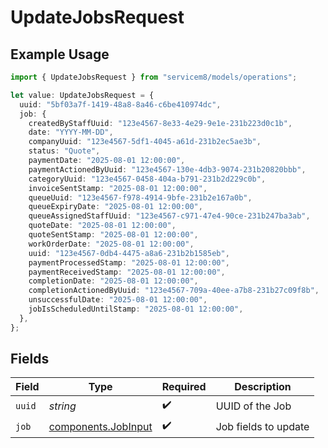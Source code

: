 # UpdateJobsRequest

## Example Usage

```typescript
import { UpdateJobsRequest } from "servicem8/models/operations";

let value: UpdateJobsRequest = {
  uuid: "5bf03a7f-1419-48a8-8a46-c6be410974dc",
  job: {
    createdByStaffUuid: "123e4567-8e33-4e29-9e1e-231b223d0c1b",
    date: "YYYY-MM-DD",
    companyUuid: "123e4567-5df1-4045-a61d-231b2ec5ae3b",
    status: "Quote",
    paymentDate: "2025-08-01 12:00:00",
    paymentActionedByUuid: "123e4567-130e-4db3-9074-231b20820bbb",
    categoryUuid: "123e4567-0458-404a-b791-231b2d229c0b",
    invoiceSentStamp: "2025-08-01 12:00:00",
    queueUuid: "123e4567-f978-4914-9bfe-231b2e167a0b",
    queueExpiryDate: "2025-08-01 12:00:00",
    queueAssignedStaffUuid: "123e4567-c971-47e4-90ce-231b247ba3ab",
    quoteDate: "2025-08-01 12:00:00",
    quoteSentStamp: "2025-08-01 12:00:00",
    workOrderDate: "2025-08-01 12:00:00",
    uuid: "123e4567-0db4-4475-a8a6-231b2b1585eb",
    paymentProcessedStamp: "2025-08-01 12:00:00",
    paymentReceivedStamp: "2025-08-01 12:00:00",
    completionDate: "2025-08-01 12:00:00",
    completionActionedByUuid: "123e4567-709a-40ee-a7b8-231b27c09f8b",
    unsuccessfulDate: "2025-08-01 12:00:00",
    jobIsScheduledUntilStamp: "2025-08-01 12:00:00",
  },
};
```

## Fields

| Field                                                      | Type                                                       | Required                                                   | Description                                                |
| ---------------------------------------------------------- | ---------------------------------------------------------- | ---------------------------------------------------------- | ---------------------------------------------------------- |
| `uuid`                                                     | *string*                                                   | :heavy_check_mark:                                         | UUID of the Job                                            |
| `job`                                                      | [components.JobInput](../../models/components/jobinput.md) | :heavy_check_mark:                                         | Job fields to update                                       |